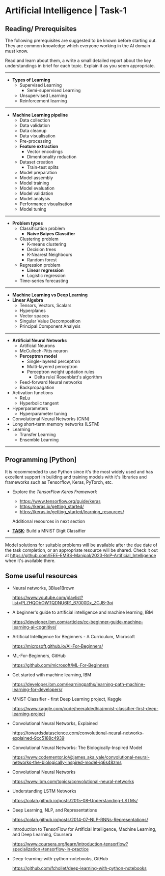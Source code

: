# Artificial Intelligence | Task-1

## Reading/ Prerequisites

The following prerequisites are suggested to be known before starting out. They are common knowledge which everyone working in the AI domain must know.

Read and learn about them, a write a small detailed report about the key understandings in brief for each topic. Explain it as you seem appropriate.

---

- **Types of Learning**
  - Supervised Learning
    - Semi-supervised Learning
  - Unsupervised Learning
  - Reinforcement learning

---

- **Machine Learning pipeline**
  - Data collection
  - Data validation
  - Data cleanup
  - Data visualisation
  - Pre-processing
  - **Feature extraction**
    - Vector encodings
    - Dimentionality reduction
  - Dataset creation
    - Train-test splits
  - Model preparation
  - Model assembly
  - Model training
  - Model evaluation
  - Model validation
  - Model analysis
  - Performance visualisation
  - Model tuning

---

- **Problem types**
  - Classification problem
    - **Naive Baiyes Classifier**
  - Clustering problem
    - K-means clustering
    - Decision trees
    - K-Nearest Neighbours
    - Random forest
  - Regression problem
    - **Linear regression**
    - Logistic regression
  - Time-series forecasting

---

- **Machine Learning vs Deep Learning**
- **Linear Algebra**
  - Tensors, Vectors, Scalars
  - Hyperplanes
  - Vector spaces
  - Singular Value Decomposition
  - Principal Component Analysis

---

- **Artificial Neural Networks**
  - Artificial Neurons
  - McCulloch-Pitts neuron
  - **Perceptron model**
    - Single-layered perceptron
    - Multi-layered perceptron
    - Perceptron weight updation rules
      - Delta rule/ Rosenblatt's algorithm
  - Feed-forward Neural networks
  - Backpropagation
- Activation functions
  - ReLu
  - Hyperbolic tangent
- Hyperparameters
  - Hyperparameter tuning
- Convolutional Neural Networks (CNN)
- Long short-term memory networks (LSTM)
- Learning
  - Transfer Learning
  - Ensemble Learning

---

## Programming [Python]

It is recommended to use Python since it's the most widely used and has excellent support in building and training models with it's libraries and frameworks such as Tensorflow, Keras, PyTorch, etc.

- Explore the *TensorFlow Keras Framework*

  - https://www.tensorflow.org/guide/keras
  - https://keras.io/getting_started/
  - https://keras.io/getting_started/learning_resources/

  Additional resources in next section

- **<u>TASK</u>**: Build a MNIST Digit Classifier

---

Model solutions for suitable problems will be available after the due date of the task completion, or an appropriate resource will be shared. Check it out at https://github.com/IEEE-EMBS-Manipal/2023-RnP-Artificial_Intelligence when it's available there.

## Some useful resources

- Neural networks, 3Blue1Brown

  https://www.youtube.com/playlist?list=PLZHQObOWTQDNU6R1_67000Dx_ZCJB-3pi

- A beginner's guide to artificial intelligence and machine learning, IBM

  https://developer.ibm.com/articles/cc-beginner-guide-machine-learning-ai-cognitive/

- Artificial Intelligence for Beginners - A Curriculum, Microsoft

  https://microsoft.github.io/AI-For-Beginners/

- ML-For-Beginners, GitHub

  https://github.com/microsoft/ML-For-Beginners

- Get started with machine learning, IBM

  https://developer.ibm.com/learningpaths/learning-path-machine-learning-for-developers/

- MNIST Classifier - first Deep Learning project, Kaggle

  https://www.kaggle.com/code/heeraldedhia/mnist-classifier-first-deep-learning-project

- Convolutional Neural Networks, Explained

  https://towardsdatascience.com/convolutional-neural-networks-explained-9cc5188c4939

- Convolutional Neural Networks: The Biologically-Inspired Model

  https://www.codementor.io/@james_aka_yale/convolutional-neural-networks-the-biologically-inspired-model-iq6s48zms

- Convolutional Neural Networks

  https://www.ibm.com/topics/convolutional-neural-networks

- Understanding LSTM Networks

  https://colah.github.io/posts/2015-08-Understanding-LSTMs/

- Deep Learning, NLP, and Representations

  https://colah.github.io/posts/2014-07-NLP-RNNs-Representations/

- Introduction to TensorFlow for Artificial Intelligence, Machine Learning, and Deep Learning, Coursera

  https://www.coursera.org/learn/introduction-tensorflow?specialization=tensorflow-in-practice

- Deep-learning-with-python-notebooks, GitHub

  https://github.com/fchollet/deep-learning-with-python-notebooks
